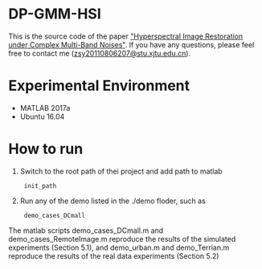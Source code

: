 # DP-GMM-HSI
This is the source code of the paper ["Hyperspectral Image Restoration under Complex Multi-Band Noises"](http://gr.xjtu.edu.cn/c/document_library/get_file?folderId=2618174&name=DLFE-118024.pdf).
If you have any questions, please feel free to contact me (zsy20110806207@stu.xjtu.edu.cn).  

# Experimental Environment
* MATLAB 2017a
* Ubuntu 16.04

# How to run
1. Switch to the root path of thei project and add path to matlab

        init_path
2. Run any of the demo listed in the ./demo floder, such as

        demo_cases_DCmall

The matlab scripts demo_cases_DCmall.m and demo_cases_RemoteImage.m reproduce the results of the simulated experiments (Section 5.1), and demo_urban.m
and demo_Terrian.m reproduce the results of the real data experiments (Section 5.2)
